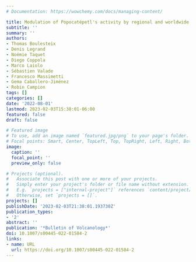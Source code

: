 ```yaml
---
# Documentation: https://wowchemy.com/docs/managing-content/

title: Modulation of Popocatépetl's activity by regional and worldwide earthquakes
subtitle: ''
summary: ''
authors:
- Thomas Boulesteix
- Denis Legrand
- Noémie Taquet
- Diego Coppola
- Marco Laiolo
- Sébastien Valade
- Francesco Massimetti
- Gema Caballero-Jiménez
- Robin Campion
tags: []
categories: []
date: '2022-08-01'
lastmod: 2023-02-03T15:38:01-06:00
featured: false
draft: false

# Featured image
# To use, add an image named `featured.jpg/png` to your page's folder.
# Focal points: Smart, Center, TopLeft, Top, TopRight, Left, Right, BottomLeft, Bottom, BottomRight.
image:
  caption: ''
  focal_point: ''
  preview_only: false

# Projects (optional).
#   Associate this post with one or more of your projects.
#   Simply enter your project's folder or file name without extension.
#   E.g. `projects = ["internal-project"]` references `content/project/deep-learning/index.md`.
#   Otherwise, set `projects = []`.
projects: []
publishDate: '2023-02-03T21:38:01.193730Z'
publication_types:
- '2'
abstract: ''
publication: '*Bulletin of Volcanology*'
doi: 10.1007/s00445-022-01584-2
links:
- name: URL
  url: https://doi.org/10.1007/s00445-022-01584-2
---
```

